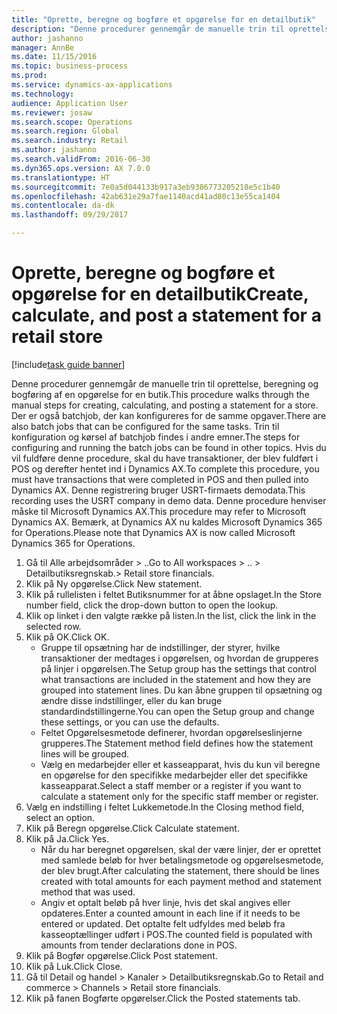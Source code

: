 ```yaml
--- 
title: "Oprette, beregne og bogføre et opgørelse for en detailbutik"
description: "Denne procedurer gennemgår de manuelle trin til oprettelse, beregning og bogføring af en opgørelse for en butik."
author: jashanno
manager: AnnBe
ms.date: 11/15/2016
ms.topic: business-process
ms.prod: 
ms.service: dynamics-ax-applications
ms.technology: 
audience: Application User
ms.reviewer: josaw
ms.search.scope: Operations
ms.search.region: Global
ms.search.industry: Retail
ms.author: jashanno
ms.search.validFrom: 2016-06-30
ms.dyn365.ops.version: AX 7.0.0
ms.translationtype: HT
ms.sourcegitcommit: 7e0a5d044133b917a3eb9386773205218e5c1b40
ms.openlocfilehash: 42ab631e29a7fae1140acd41ad80c13e55ca1404
ms.contentlocale: da-dk
ms.lasthandoff: 09/29/2017

---
```

# <a name="create-calculate-and-post-a-statement-for-a-retail-store"></a><span data-ttu-id="a7f68-103">Oprette, beregne og bogføre et opgørelse for en detailbutik</span><span class="sxs-lookup"><span data-stu-id="a7f68-103">Create, calculate, and post a statement for a retail store</span></span>

[!include[task guide banner](../includes/task-guide-banner.md)]

<span data-ttu-id="a7f68-104">Denne procedurer gennemgår de manuelle trin til oprettelse, beregning og bogføring af en opgørelse for en butik.</span><span class="sxs-lookup"><span data-stu-id="a7f68-104">This procedure walks through the manual steps for creating, calculating, and posting a statement for a store.</span></span> <span data-ttu-id="a7f68-105">Der er også batchjob, der kan konfigureres for de samme opgaver.</span><span class="sxs-lookup"><span data-stu-id="a7f68-105">There are also batch jobs that can be configured for the same tasks.</span></span> <span data-ttu-id="a7f68-106">Trin til konfiguration og kørsel af batchjob findes i andre emner.</span><span class="sxs-lookup"><span data-stu-id="a7f68-106">The steps for configuring and running the batch jobs can be found in other topics.</span></span> <span data-ttu-id="a7f68-107">Hvis du vil fuldføre denne procedure, skal du have transaktioner, der blev fuldført i POS og derefter hentet ind i Dynamics AX.</span><span class="sxs-lookup"><span data-stu-id="a7f68-107">To complete this procedure, you must have transactions that were completed in POS and then pulled into Dynamics AX.</span></span> <span data-ttu-id="a7f68-108">Denne registrering bruger USRT-firmaets demodata.</span><span class="sxs-lookup"><span data-stu-id="a7f68-108">This recording uses the USRT company in demo data.</span></span> <span data-ttu-id="a7f68-109">Denne procedure henviser måske til Microsoft Dynamics AX.</span><span class="sxs-lookup"><span data-stu-id="a7f68-109">This procedure may refer to Microsoft Dynamics AX.</span></span> <span data-ttu-id="a7f68-110">Bemærk, at Dynamics AX nu kaldes Microsoft Dynamics 365 for Operations.</span><span class="sxs-lookup"><span data-stu-id="a7f68-110">Please note that Dynamics AX is now called Microsoft Dynamics 365 for Operations.</span></span>

1. <span data-ttu-id="a7f68-111">Gå til Alle arbejdsområder > ..</span><span class="sxs-lookup"><span data-stu-id="a7f68-111">Go to All workspaces > ..</span></span> <span data-ttu-id="a7f68-112">> Detailbutiksregnskab.</span><span class="sxs-lookup"><span data-stu-id="a7f68-112">> Retail store financials.</span></span>
2. <span data-ttu-id="a7f68-113">Klik på Ny opgørelse.</span><span class="sxs-lookup"><span data-stu-id="a7f68-113">Click New statement.</span></span>
3. <span data-ttu-id="a7f68-114">Klik på rullelisten i feltet Butiksnummer for at åbne opslaget.</span><span class="sxs-lookup"><span data-stu-id="a7f68-114">In the Store number field, click the drop-down button to open the lookup.</span></span>
4. <span data-ttu-id="a7f68-115">Klik op linket i den valgte række på listen.</span><span class="sxs-lookup"><span data-stu-id="a7f68-115">In the list, click the link in the selected row.</span></span>
5. <span data-ttu-id="a7f68-116">Klik på OK.</span><span class="sxs-lookup"><span data-stu-id="a7f68-116">Click OK.</span></span>
    * <span data-ttu-id="a7f68-117">Gruppe til opsætning har de indstillinger, der styrer, hvilke transaktioner der medtages i opgørelsen, og hvordan de grupperes på linjer i opgørelsen.</span><span class="sxs-lookup"><span data-stu-id="a7f68-117">The Setup group has the settings that control what transactions are included in the statement and how they are grouped into statement lines.</span></span> <span data-ttu-id="a7f68-118">Du kan åbne gruppen til opsætning og ændre disse indstillinger, eller du kan bruge standardindstillingerne.</span><span class="sxs-lookup"><span data-stu-id="a7f68-118">You can open the Setup group and change these settings, or you can use the defaults.</span></span>  
    * <span data-ttu-id="a7f68-119">Feltet Opgørelsesmetode definerer, hvordan opgørelseslinjerne grupperes.</span><span class="sxs-lookup"><span data-stu-id="a7f68-119">The Statement method field defines how the statement lines will be grouped.</span></span>  
    * <span data-ttu-id="a7f68-120">Vælg en medarbejder eller et kasseapparat, hvis du kun vil beregne en opgørelse for den specifikke medarbejder eller det specifikke kasseapparat.</span><span class="sxs-lookup"><span data-stu-id="a7f68-120">Select a staff member or a register if you want to calculate a statement only for the specific staff member or register.</span></span>  
6. <span data-ttu-id="a7f68-121">Vælg en indstilling i feltet Lukkemetode.</span><span class="sxs-lookup"><span data-stu-id="a7f68-121">In the Closing method field, select an option.</span></span>
7. <span data-ttu-id="a7f68-122">Klik på Beregn opgørelse.</span><span class="sxs-lookup"><span data-stu-id="a7f68-122">Click Calculate statement.</span></span>
8. <span data-ttu-id="a7f68-123">Klik på Ja.</span><span class="sxs-lookup"><span data-stu-id="a7f68-123">Click Yes.</span></span>
    * <span data-ttu-id="a7f68-124">Når du har beregnet opgørelsen, skal der være linjer, der er oprettet med samlede beløb for hver betalingsmetode og opgørelsesmetode, der blev brugt.</span><span class="sxs-lookup"><span data-stu-id="a7f68-124">After calculating the statement, there should be lines created with total amounts for each payment method and statement method that was used.</span></span>  
    * <span data-ttu-id="a7f68-125">Angiv et optalt beløb på hver linje, hvis det skal angives eller opdateres.</span><span class="sxs-lookup"><span data-stu-id="a7f68-125">Enter a counted amount in each line if it needs to be entered or updated.</span></span> <span data-ttu-id="a7f68-126">Det optalte felt udfyldes med beløb fra kasseoptællinger udført i POS.</span><span class="sxs-lookup"><span data-stu-id="a7f68-126">The counted field is populated with amounts from tender declarations done in POS.</span></span>  
9. <span data-ttu-id="a7f68-127">Klik på Bogfør opgørelse.</span><span class="sxs-lookup"><span data-stu-id="a7f68-127">Click Post statement.</span></span>
10. <span data-ttu-id="a7f68-128">Klik på Luk.</span><span class="sxs-lookup"><span data-stu-id="a7f68-128">Click Close.</span></span>
11. <span data-ttu-id="a7f68-129">Gå til Detail og handel > Kanaler > Detailbutiksregnskab.</span><span class="sxs-lookup"><span data-stu-id="a7f68-129">Go to Retail and commerce > Channels > Retail store financials.</span></span>
12. <span data-ttu-id="a7f68-130">Klik på fanen Bogførte opgørelser.</span><span class="sxs-lookup"><span data-stu-id="a7f68-130">Click the Posted statements tab.</span></span>


